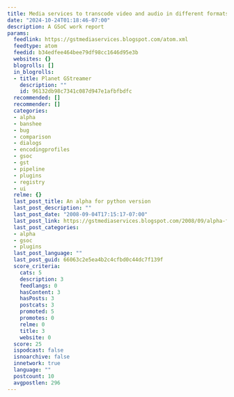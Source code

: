 ```yaml
---
title: Media services to transcode video and audio in different formats
date: "2024-10-24T01:18:46-07:00"
description: A GSoC work report
params:
  feedlink: https://gstmediaservices.blogspot.com/atom.xml
  feedtype: atom
  feedid: b34edfee464bee79df98cc1646d95e3b
  websites: {}
  blogrolls: []
  in_blogrolls:
  - title: Planet GStreamer
    description: ""
    id: 96132db98c7341c087d947e1afbfbdfc
  recommended: []
  recommender: []
  categories:
  - alpha
  - banshee
  - bug
  - comparison
  - dialogs
  - encodingprofiles
  - gsoc
  - gst
  - pipeline
  - plugins
  - registry
  - ui
  relme: {}
  last_post_title: An alpha for python version
  last_post_description: ""
  last_post_date: "2008-09-04T17:15:17-07:00"
  last_post_link: https://gstmediaservices.blogspot.com/2008/09/alpha-for-python-version.html
  last_post_categories:
  - alpha
  - gsoc
  - plugins
  last_post_language: ""
  last_post_guid: 66063c2e5ea4b2c4cfbd0c44dc7f139f
  score_criteria:
    cats: 5
    description: 3
    feedlangs: 0
    hasContent: 3
    hasPosts: 3
    postcats: 3
    promoted: 5
    promotes: 0
    relme: 0
    title: 3
    website: 0
  score: 25
  ispodcast: false
  isnoarchive: false
  innetwork: true
  language: ""
  postcount: 10
  avgpostlen: 296
---
```

